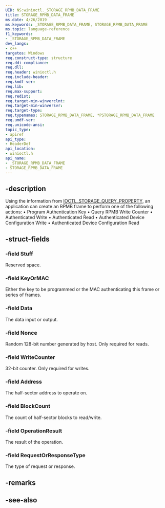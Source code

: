 ```yaml
---
UID: NS:winioctl._STORAGE_RPMB_DATA_FRAME
title: STORAGE_RPMB_DATA_FRAME
ms.date: 4/26/2019
ms.keywords: _STORAGE_RPMB_DATA_FRAME, STORAGE_RPMB_DATA_FRAME
ms.topic: language-reference
f1_keywords:
- _STORAGE_RPMB_DATA_FRAME
dev_langs:
- c++
targetos: Windows
req.construct-type: structure
req.ddi-compliance: 
req.dll: 
req.header: winioctl.h
req.include-header: 
req.kmdf-ver: 
req.lib: 
req.max-support: 
req.redist: 
req.target-min-winverclnt: 
req.target-min-winversvr: 
req.target-type: 
req.typenames: STORAGE_RPMB_DATA_FRAME, *PSTORAGE_RPMB_DATA_FRAME
req.umdf-ver: 
req.unicode-ansi: 
topic_type:
- apiref
api_type:
- HeaderDef
api_location:
- winioctl.h
api_name:
- _STORAGE_RPMB_DATA_FRAME
- STORAGE_RPMB_DATA_FRAME
---
```


## -description

Using the information from <a href="https://docs.microsoft.com/windows/desktop/api/winioctl/ni-winioctl-ioctl_storage_query_property.md">IOCTL_STORAGE_QUERY_PROPERTY</a>, an application can create an RPMB frame to perform one of the following actions:
•	Program Authentication Key
•	Query RPMB Write Counter
•	Authenticated Write
•	Authenticated Read
•	Authenticated Device Configuration Write
•	Authenticated Device Configuration Read


## -struct-fields

### -field Stuff

Reserved space.

### -field KeyOrMAC

Either the key to be programmed or the MAC authenticating this frame or series of frames.

### -field Data

The data input or output.

### -field Nonce

Random 128-bit number generated by host. Only required for reads.

### -field WriteCounter

32-bit counter. Only required for writes.

### -field Address

The half-sector address to operate on.

### -field BlockCount

The count of half-sector blocks to read/write.

### -field OperationResult

The result of the operation.

### -field RequestOrResponseType

The type of request or response.

## -remarks

## -see-also

